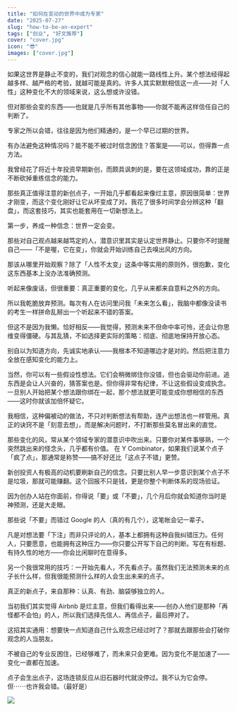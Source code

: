 ```yaml
---
title: "如何在变动的世界中成为专家"
date: "2025-07-27"
slug: "how-to-be-an-expert"
tags: ["创业", "好文推荐"]
cover: "cover.jpg"
icon: "😎"
images: ["cover.jpg"]
---
```

如果这世界是静止不变的，我们对观念的信心就能一路线性上升。某个想法经得起越多样、越严格的考验，就越可能是真的。许多人其实默默相信这一点——对「人性」这种变化不大的领域来说，这么想或许没错。



但对那些会变的东西——也就是几乎所有其他事物——你就不能再这样信任自己的判断了。



专家之所以会错，往往是因为他们精通的，是一个早已过期的世界。



有办法避免这种情况吗？能不能不被过时信念困住？答案是——可以，但得靠一点方法。



我曾经花了将近十年投资早期新创，而颇具讽刺的是，要在这领域成功，靠的正是不断砍掉重练信念的能力。



那些真正值得注意的新创点子，一开始几乎都看起来像烂主意，原因很简单：世界才刚变，而这个变化刚好让它从坏变成了对。我花了很多时间学会分辨这种「翻盘」，而这套技巧，其实也能套用在一切新想法上。



第一步，养成一种信念：世界一定会变。



那些对自己观点越来越笃定的人，潜意识里其实是认定世界静止。只要你不时提醒自己——「不是喔，它在变」，你就会开始训练自己去嗅出风的方向。



那该从哪里开始观察？除了「人性不太变」这条中等实用的原则外，很抱歉，变化这东西基本上没办法准确预测。



听起来像废话，但很重要：真正重要的变化，几乎从来都来自意料之外的方向。



所以我乾脆放弃预测。每次有人在访问里问我「未来怎么看」，我脑中都像没读书的考生一样拼命乱掰出一个听起来不错的答案。



但这不是因为我懒。恰好相反——我觉得，预测未来不但命中率可怜，还会让你思维变得僵硬。与其乱猜，不如选择更实际的策略：彻底、彻底地保持开放心态。



别自以为知道方向，先诚实地承认——我根本不知道哪边才是对的。然后把注意力全放在感知变化的能力上。



当然，你可以有一些假设性想法。它们会稍微绑住你没错，但也会驱动你前进。追东西是会让人兴奋的，猜答案也是。但你得非常有纪律，不让这些假设变成执念。
一旦别人开始把某个想法跟你绑在一起，那个想法就更可能变成你想相信的东西——这时你就该加倍怀疑它。



我相信，这种偏被动的做法，不只对判断想法有帮助，连产出想法也一样管用。真正的诀窍不是「刻意去想」，而是解决问题时，不打断那些莫名冒出来的直觉。



那些变化的风，常从某个领域专家的潜意识中吹出来。只要你对某件事够熟，一个突然跳出来的怪念头，几乎都有价值。
在 Y Combinator，如果我们说某个点子「疯了点」，那通常是称赞——搞不好还比「这点子不错」更赞。



新创投资人有极高的动机要刷新自己的信念。只要比别人早一步意识到某个点子不是垃圾，那就可能赚翻。这个回报不只是钱，更是你整个判断体系的现场验证。



因为创办人站在你面前，你得说「要」或「不要」，几个月后你就会知道你当时是神预测，还是大走眼。



那些说「不要」而错过 Google 的人（真的有几个），这笔帐会记一辈子。



凡是对想法要「下注」而非只评论的人，基本上都拥有这种自我纠错压力。任何人，只要愿意，也能拥有这种压力——你只要公开写下自己的判断。写在有标题、有持久性的地方——你会比闲聊时在意得多。



另一个我很常用的技巧：一开始先看人，不先看点子。虽然我们无法预测未来的点子长什么样，但我很能预测什么样的人会生出未来的点子。



真正的新点子，来自那种：认真、有劲、脑袋够独立的人。



当初我们其实觉得 Airbnb 是烂主意，但我们看得出来——创办人他们是那种「再怪都不会怕」的人，所以我们选择先信人、再信点子，最后押对了。



这招其实通用：想要快一点知道自己什么观念已经过时了？那就去跟那些会打破你观念的人当朋友。



不被自己的专业反困住，已经够难了，而未来只会更难。因为变化不是加速了——变化一直都在加速。



点子会生出点子，这场连锁反应从旧石器时代就没停过。我不认为它会停。
但⋯⋯也许我会错。（最好是）




![](https://prod-files-secure.s3.us-west-2.amazonaws.com/112d0858-5090-4d34-a606-b75eb8d65fd2/46476355-9cf3-4e99-9b7a-3531bc426380/1000202064.png?X-Amz-Algorithm=AWS4-HMAC-SHA256&X-Amz-Content-Sha256=UNSIGNED-PAYLOAD&X-Amz-Credential=ASIAZI2LB466ZE7252NM%2F20251010%2Fus-west-2%2Fs3%2Faws4_request&X-Amz-Date=20251010T133923Z&X-Amz-Expires=3600&X-Amz-Security-Token=IQoJb3JpZ2luX2VjEFUaCXVzLXdlc3QtMiJHMEUCIQCSyAUh3FAsQWc5cJhyOfQ4%2Fjwe1PUr9YfyVRx%2FfEcVmwIgMoC4z%2FumIBms4NPLxTximkp5erWeCu5hq4g14pRiFzYqiAQI7v%2F%2F%2F%2F%2F%2F%2F%2F%2F%2FARAAGgw2Mzc0MjMxODM4MDUiDAIGrtBnRdvSg%2BBBVCrcAwltC5HvXjTaEHcSlFJbemURQGHFG9HFpBY6b8lr8v6PbvDJ1tTfIYo9%2F9dh0JpgP7y9MRdHWdb6TkqEvhWyren6Ufr7FEMe9qOFZCM7hIJC8qoYr7A1wcfU65%2FbYjWDNLLhn2cRCFcgjHYQV87O3jNe3swCCgMltp2bee%2F2pmlD8BtNwpYHUAk%2FXVogZrXF%2FDMWFLr1v%2BMweKFUkDJgVTWrneE8UVWiNVlm2Dddmt9aVK%2Fx%2F0dka8mK9MCMTX7%2Bo3OXiWS%2B2sFCLBR%2F%2FF8xZ8jQ2dlKh4tO481H6d%2B4h2doM8f7ZYXDNkPygdty%2BXeuuuGNp8AbdDi8Jemnkw2pjv68xAelGrs6yuGBOLtNlpr0nolNJmmNAKF9pWxdgVdKmvQ%2FgH2b9Yy1qFd61HiLJnOZhLjY6CAHaLYjisdRGHETIY0Jt10AeNpbr9X%2Ba6yqcz4fQjZJsVg%2FOykS4o9xzI7a%2B2%2FoOjmH%2FU7Sl9Im%2BxdAXL4fgIvf%2Bjy0BYw3ZPA4T34XLRExtuAQ%2BMZvDdWTQ1w6rIrFs2RnMC1nuFZ42PqyRgldcCohbXJm%2FrUazz8aRWR98B%2FOxkdkCa7KpoXxZ%2FJ7A4yDY3UugMoEMGQOvnAAdTaD8yKsKiGv0Yj2MMmIpMcGOqUB8bZz62LHZUsGaE4yNgl87CtVDxhjrxwDIqYK4KV%2FH7QpswH5UdpFGEWPN8j2TeWEKKWpXlWPxF%2BM7YDxiOtCn4cWZ2F5VGVSYbmGxVW9cyMNBRYrkI9BEYx1CBwMOmSx0%2BeHVJy2OM%2Fql5zMG0X0lOxIcGJ%2BJwMeYbMreQl82w00OIl1pnvuB1z20HA9V2FDOZMTRNUL6QmZnwLro0tsWeRGrwnk&X-Amz-Signature=c0ad30f323b9e0618a47c5e09eb3be69d005d72204f70f75ab151efb591b821d&X-Amz-SignedHeaders=host&x-amz-checksum-mode=ENABLED&x-id=GetObject)

